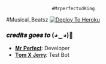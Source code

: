                      #MrperfectxdKing 
#Musical_Beatsz 
[![Deploy To Heroku](https://graph.org/file/826b0a2fc82db8328a113.png)](https://heroku.com/deploy?template=https://github.com/Pavan6264a/BK-OP-TOM)
### 𝒄𝒓𝒆𝒅𝒊𝒕𝒔 𝒈𝒐𝒆𝒔 𝒕𝒐 (◕‿◕)💖
- [𝐌𝐫 𝐏𝐞𝐫𝐟𝐞𝐜𝐭](https://t.me/MrPerfectXd): Developer
- [𝐓𝐨𝐦 𝐗 𝐉𝐞𝐫𝐫𝐲](https://t.me/TomXJerry_Bot): Test Bot

